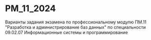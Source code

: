 # PM_11_2024
Варианты задания экзамена по профессиональному модулю ПМ.11 "Разработка и администрирование баз данных" по специальности 09.02.07 Информационные системы и программирование
